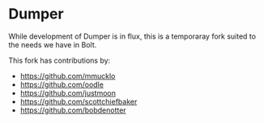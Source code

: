 Dumper
======

While development of Dumper is in flux, this is a temporaray fork suited to the needs we have 
in Bolt. 

This fork has contributions by: 

  - https://github.com/mmucklo
  - https://github.com/oodle
  - https://github.com/justmoon
  - https://github.com/scottchiefbaker
  - https://github.com/bobdenotter
